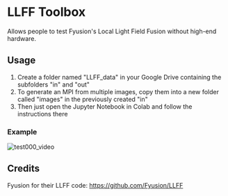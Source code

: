 # LLFF Toolbox
Allows people to test Fyusion's Local Light Field Fusion without high-end hardware.

## Usage
1. Create a folder named "LLFF_data" in your Google Drive containing the subfolders "in" and "out"
2. To generate an MPI from multiple images, copy them into a new folder called "images" in the previously created "in"
3. Then just open the Jupyter Notebook in Colab and follow the instructions there

### Example
![test000_video](https://user-images.githubusercontent.com/16673652/82851039-c7d92500-9efe-11ea-9b54-a59a3096d3ed.gif)

## Credits
Fyusion for their LLFF code: https://github.com/Fyusion/LLFF
